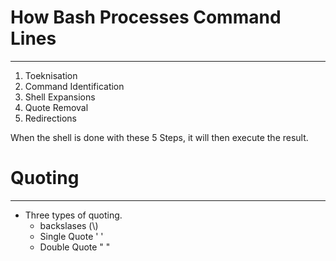 # How Bash Processes Command Lines
----
1. Toeknisation
2. Command Identification
3. Shell Expansions
4. Quote Removal
5. Redirections

 When the shell is done with these 5 Steps, it will then execute the result.

 # Quoting
 ----
- Three types of quoting.
  - backslases (\\)
  - Single Quote ' '
  - Double Quote " "